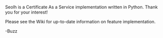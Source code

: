Seolh is a Certificate As a Service implementation written in Python. Thank you for your interest!

Please see the Wiki for up-to-date information on feature implementation.

-Buzz

